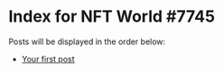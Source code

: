# Index for NFT World #7745
Posts will be displayed in the order below:

- [Your first post](./001-first.md)

